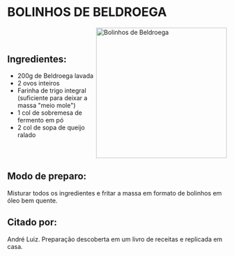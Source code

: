 # BOLINHOS DE BELDROEGA

<div style="display: flex; align-items: center; justify-content: space-between;">

<div>

## Ingredientes:

- 200g de Beldroega lavada
- 2 ovos inteiros
- Farinha de trigo integral (suficiente para deixar a massa "meio mole")
- 1 col de sobremesa de fermento em pó
- 2 col de sopa de queijo ralado

</div>

<div>

<img src="/assets/beldroega.jpeg" alt="Bolinhos de Beldroega" style="width: auto; height: 300px;">

</div>

</div>

## Modo de preparo:

Misturar todos os ingredientes e fritar a massa em formato de bolinhos em óleo bem quente.

## Citado por:

André Luiz. Preparação descoberta em um livro de receitas e replicada em casa.
